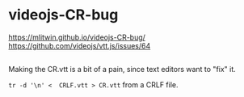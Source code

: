 # videojs-CR-bug

https://mlitwin.github.io/videojs-CR-bug/
https://github.com/videojs/vtt.js/issues/64

##

Making the CR.vtt is a bit of a pain, since text editors want to "fix" it.

`tr -d '\n' <  CRLF.vtt > CR.vtt` from a CRLF file.